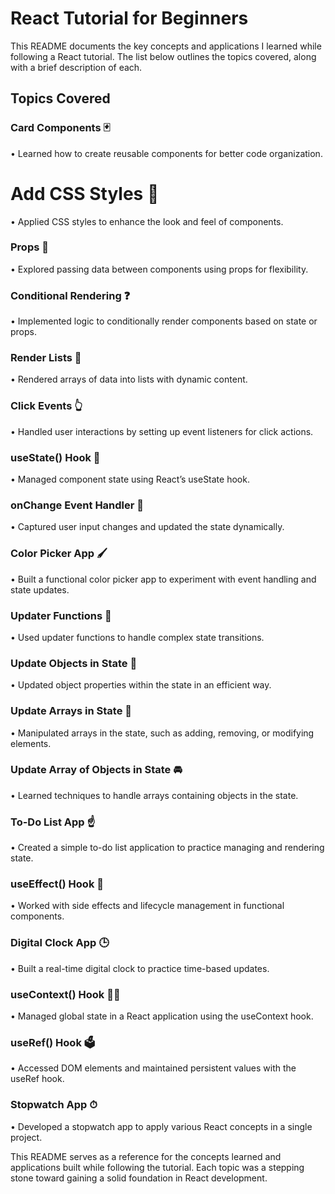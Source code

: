 # React Tutorial for Beginners

This README documents the key concepts and applications I learned while following a React tutorial. The list below outlines the topics covered, along with a brief description of each.

## Topics Covered

### Card Components 🃏

•	Learned how to create reusable components for better code organization.

# Add CSS Styles 🎨

•	Applied CSS styles to enhance the look and feel of components.

### Props 📧

•	Explored passing data between components using props for flexibility.

### Conditional Rendering ❓

•	Implemented logic to conditionally render components based on state or props.

### Render Lists 📃

•	Rendered arrays of data into lists with dynamic content.

### Click Events 👆

•	Handled user interactions by setting up event listeners for click actions.

### useState() Hook 🎣

•	Managed component state using React’s useState hook.

### onChange Event Handler 🚦

•	Captured user input changes and updated the state dynamically.

### Color Picker App 🖌

•	Built a functional color picker app to experiment with event handling and state updates.

### Updater Functions 🔄

•	Used updater functions to handle complex state transitions.

### Update Objects in State 🚗

•	Updated object properties within the state in an efficient way.

### Update Arrays in State 🍎

•	Manipulated arrays in the state, such as adding, removing, or modifying elements.

### Update Array of Objects in State 🚘

•	Learned techniques to handle arrays containing objects in the state.

### To-Do List App ☝

•	Created a simple to-do list application to practice managing and rendering state.

### useEffect() Hook 🌟

•	Worked with side effects and lifecycle management in functional components.

### Digital Clock App 🕒

•	Built a real-time digital clock to practice time-based updates.

### useContext() Hook 🧗‍♂️

•	Managed global state in a React application using the useContext hook.

### useRef() Hook 🗳️

•	Accessed DOM elements and maintained persistent values with the useRef hook.

### Stopwatch App ⏱

•	Developed a stopwatch app to apply various React concepts in a single project.

This README serves as a reference for the concepts learned and applications built while following the tutorial. Each topic was a stepping stone toward gaining a solid foundation in React development.
